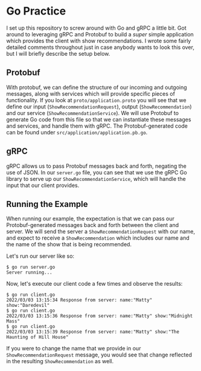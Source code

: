 # Go Practice
I set up this repository to screw around with Go and gRPC a little bit.
Got around to leveraging gRPC and Protobuf to build a _super_ simple application which provides the client with show recommendations.
I wrote some fairly detailed comments throughout just in case anybody wants to look this over, but I will briefly describe the setup below.

## Protobuf
With protobuf, we can define the structure of our incoming and outgoing messages, along with services which will provide specific pieces of functionality.
If you look at `proto/application.proto` you will see that we define our input (`ShowRecommendationRequest`), output (`ShowRecommendation`) and our service (`ShowRecommendationService`).
We will use Protobuf to generate Go code from this file so that we can instantiate these messages and services, and handle them with gRPC. The Protobuf-generated code
can be found under `src/application/application.pb.go`.

## gRPC
gRPC allows us to pass Protobuf messages back and forth, negating the use of JSON.
In our `server.go` file, you can see that we use the gRPC Go library to serve up our `ShowRecommendationService`, which will handle the input that
our client provides.

## Running the Example
When running our example, the expectation is that we can pass our Protobuf-generated messages back and forth between the client and server.
We will send the server a `ShowRecommendationRequest` with our name, and expect to receive a `ShowRecommendation` which includes our name and the name
of the show that is being recommended.

Let's run our server like so:
```
$ go run server.go 
Server running...
```

Now, let's execute our client code a few times and observe the results:
```
$ go run client.go 
2022/03/03 13:15:34 Response from server: name:"Matty" show:"Daredevil"
$ go run client.go 
2022/03/03 13:15:36 Response from server: name:"Matty" show:"Midnight Mass"
$ go run client.go 
2022/03/03 13:15:39 Response from server: name:"Matty" show:"The Haunting of Hill House"
```

If you were to change the name that we provide in our `ShowRecommendationRequest` message, you would see that change reflected in the resulting
`ShowRecommendation` as well.



